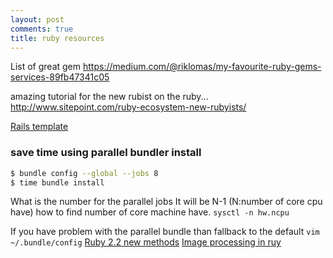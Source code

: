```yaml
---
layout: post
comments: true
title: ruby resources
---
```

List of great gem 
https://medium.com/@riklomas/my-favourite-ruby-gems-services-89fb47341c05

amazing tutorial for the new rubist on the ruby...
http://www.sitepoint.com/ruby-ecosystem-new-rubyists/

[Rails template](http://stackoverflow.com/questions/11390512/new-to-rails-which-one-do-you-suggest-and-why-erb-haml-or-slim)

### save time using parallel bundler install 
```sh
$ bundle config --global --jobs 8
$ time bundle install
```
What is the number for the parallel jobs 
It will be N-1 (N:number of core cpu have)
how to find number of core machine have.
`sysctl -n hw.ncpu`

If you have problem with the parallel bundle than fallback to the default
`vim ~/.bundle/config`
[Ruby 2.2 new methods](http://www.sitepoint.com/new-methods-ruby-2-2/)
[Image processing in ruy](http://www.sitepoint.com/image-processing-rails/)